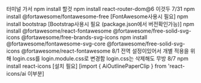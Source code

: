 터미널 가서 
npm install 할것
npm install react-router-dom@6 이것두
7/31 npm install @fortawesome/fontawesome-free [FontAwesome사용시 필요]
     npm install bootstrap [Bootstrap사용시 필요 (package.json에서 버전확인가능)]
     npm install @fortawesome/react-fontawesome @fortawesome/free-solid-svg-icons @fortawesome/free-brands-svg-icons
     npm install @fortawesome/fontawesome-svg-core @fortawesome/free-solid-svg-icons @fortawesome/react-fontawesome
8/1  전역 설정이있어서 개별 적용을 위해 login.css를 login.module.css로 변경함 login.css는 삭제해도 무방
8/7  npm install react-icons [설치 필요] [import { AiOutlinePaperClip } from 'react-icons/ai 이부분]
